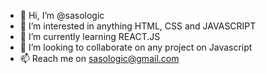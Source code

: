 - 👋 Hi, I’m @sasologic
- 👀 I’m interested in anything HTML, CSS and JAVASCRIPT
- 🌱 I’m currently learning REACT.JS
- 💞️ I’m looking to collaborate on any project on Javascript
- 📫 Reach me on sasologic@gmail.com

<!---
sasologic/sasologic is a ✨ special ✨ repository because its `README.md` (this file) appears on your GitHub profile.
You can click the Preview link to take a look at your changes.
--->
